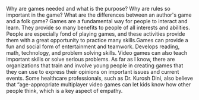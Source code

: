 Why are games needed and what is the purpose?
Why are rules so important in the game?
What are the differences between an author's game and a folk game?
Games are a fundamental way for people to interact and learn. They provide so many benefits to people of all interests and abilities. People are especially fond 
of playing games, and these activities provide them with a great opportunity to practice many skills.Games can provide a fun and social form of entertainment and 
teamwork. Develops reading, math, technology, and problem solving skills. Video games can also teach important skills or solve serious problems. As far as I know, 
there are organizations that train and involve young people in creating games that they can use to express their opinions on important issues and current events. 
Some healthcare professionals, such as Dr. Kurosh Dini, also believe that “age-appropriate multiplayer video games can let kids know how other people think, which
is a key aspect of empathy.
